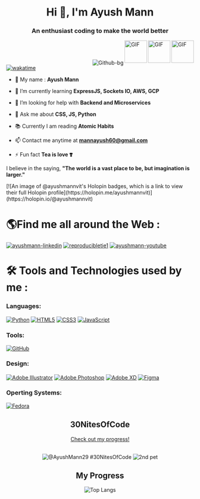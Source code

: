
<div color="#d4af37">
<h1 align="center">Hi 👋, I'm Ayush Mann</h1>
<h3 align="center">An enthusiast coding to make the world better</h3>
<img align="right" alt="GIF" src="https://user-images.githubusercontent.com/74038190/238200426-29fd6286-4e7b-4d6c-818f-c4765d5e39a9.gif" width = "60" height = "60">
<img align="right" alt="GIF" src="https://user-images.githubusercontent.com/74038190/238200428-67f477ed-6624-42da-99f0-1a7b1a16eecb.gif" width = "60" height = "60">
<img align="right" alt="GIF" src="https://user-images.githubusercontent.com/74038190/212257454-16e3712e-945a-4ca2-b238-408ad0bf87e6.gif" width = "60" height = "60">
 <br><br><br>
<img align="right" src="https://i.ibb.co/yppMSwH/Github-bg.png" alt="Github-bg" border="0" align="right">


[![wakatime](https://wakatime.com/badge/user/e2af8303-459a-41df-a34a-9d58ab7f92d2.svg)](https://wakatime.com/@e2af8303-459a-41df-a34a-9d58ab7f92d2)

-   🌱 My name : **Ayush Mann**

-   🌱 I’m currently learning **ExpressJS, Sockets IO, AWS, GCP**

-   🤔 I’m looking for help with **Backend and Microservices**

-   💬 Ask me about **CSS, JS, Python**

-   📚 Currently I am reading **Atomic Habits**

-   📫 Contact me anytime at **mannayush60@gmail.com**

-   ⚡ Fun fact **Tea is love ❣️**

I believe in the saying, **"The world is a vast place to be, but imagination is larger."** <br/>
</div>
[![An image of @ayushmannvit's Holopin badges, which is a link to view their full Holopin profile](https://holopin.me/ayushmannvit)](https://holopin.io/@ayushmannvit)
<div color="green">

<h1>
🌎Find me all around the Web :
</h1>
<p  float="left">

<a  href="https://www.linkedin.com/in/ayush-mann-478684253/"  target="blank"><img  align="center"  src="https://img.shields.io/badge/LinkedIn-0077B5?style=for-the-badge&logo=linkedin&logoColor=white"  alt="ayushmann-linkedin" /></a>
<a  href="https://instagram.com/reproducibletie1"  target="blank"><img  align="center"  src="https://img.shields.io/badge/Instagram-E4405F?style=for-the-badge&logo=instagram&logoColor=white"  alt="reproducibletie1"/></a>
<a  href="https://www.youtube.com/channel/UC_KHYH_wehEg9xPzjkhpZSA?sub_confirmation=1"  target="blank"><img  align="center"  src="https://img.shields.io/badge/YouTube-%23FF0000.svg?style=for-the-badge&logo=YouTube&logoColor=white"  alt="ayushmann-youtube" /></a>

</p>
</div>
<div color="gold">
<h1>
 🛠 Tools and Technologies used by me :
</h1>
 
### Languages:

<p float="left">
<a  href="https://www.python.org/"  target="blank"><img  align="center"  src="https://img.shields.io/badge/Python-FFD43B?style=for-the-badge&logo=python&logoColor=darkgreen"  alt="Python" /></a>
<a  href="https://html.com"  target="blank"><img  align="center"  src="https://img.shields.io/badge/HTML5-E34F26?style=for-the-badge&logo=html5&logoColor=white"  alt="HTML5" /></a>
<a  href="https://www.css.com/"  target="blank"><img  align="center"  src="https://img.shields.io/badge/CSS3-F34B7D?style=for-the-badge&logo=css3&logoColor=white"  alt="CSS3" /></a>
<a  href="https://www.javascript.com/"  target="blank"><img  align="center"  src="https://img.shields.io/badge/JavaScript-323330?style=for-the-badge&logo=javascript&logoColor=F7DF1E"  alt="JavaScript" /></a>
</p>

### Tools:

<a  href="https://www.github.com/"  target="blank"><img  align="center"  src="https://img.shields.io/badge/GitHub-F29F35?style=for-the-badge&logo=github&logoColor=white"  alt="GitHub" /></a>

### Design:

<p float="left">
<a  href="https://www.adobe.com/in/products/illustrator.html"  target="blank"><img  align="center"  src="https://img.shields.io/badge/adobeillustrator-%23FF9A00.svg?style=for-the-badge&logo=adobeillustrator&logoColor=white"  alt="Adobe Illustrator" /></a>
<a  href="https://www.adobe.com/products/photoshop.html"  target="blank"><img  align="center"  src="https://img.shields.io/badge/adobephotoshop-%2331A8FF.svg?style=for-the-badge&logo=adobephotoshop&logoColor=white"  alt="Adobe Photoshop" /></a>
<a  href="https://www.adobe.com/products/xd.html"  target="blank"><img  align="center"  src="https://img.shields.io/badge/Adobe%20XD-470137?style=for-the-badge&logo=Adobe%20XD&logoColor=#FF61F6"  alt="Adobe XD" /></a>
<a  href="https://www.figma.com/"  target="blank"><img  align="center"  src="https://img.shields.io/badge/figma-%23F24E1E.svg?style=for-the-badge&logo=figma&logoColor=white"  alt="Figma" /></a>
</p>

### Operting Systems:

<p float="left">
 <a  href="https://start.fedoraproject.org/"  target="blank"><img  align="center"  src="https://img.shields.io/badge/Fedora-294172?style=for-the-badge&logo=fedora&logoColor=white"  alt="Fedora" /></a>
</p>
<div align="center">


## 30NitesOfCode
<div>
<p align="center">
<a href="https://www.codedex.io/@AyushMann29/30-nites-of-code">Check out my progress!</a>
</p>
<br>
<img src="https://www.codedex.io/api/petStatus?user=AyushMann29" alt="@AyushMann29 #30NitesOfCode">
<img src="https://www.codedex.io/api/petStatus?user=ayush23bs50789" alt="2nd pet">
</div>



## My Progress
![Top Langs](https://github-readme-stats.vercel.app/api/top-langs/?username=ayushmann29&layout=pie)


